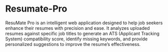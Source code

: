 # Resumate-Pro
ResuMate Pro is an intelligent web application designed to help job seekers enhance their resumes with precision and ease. It analyzes uploaded resumes against specific job titles to generate an ATS (Applicant Tracking System) compatibility score, identify missing keywords, and provide personalized suggestions to improve the resume’s effectiveness.
